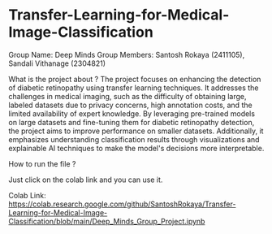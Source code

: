 # Transfer-Learning-for-Medical-Image-Classification
Group Name: Deep Minds
Group Members: Santosh Rokaya (2411105), Sandali Vithanage (2304821)


What is the project about ?
The project focuses on enhancing the detection of diabetic retinopathy using transfer learning techniques. It addresses the challenges in medical imaging, such as the difficulty of obtaining large, labeled datasets due to privacy concerns, high annotation costs, and the limited availability of expert knowledge. By leveraging pre-trained models on large datasets and 
fine-tuning them for diabetic retinopathy detection, the project aims to improve performance on smaller datasets. Additionally, it emphasizes understanding classification results through visualizations and explainable AI techniques to make the model's decisions more interpretable.


How to run the file ?

Just click on the colab link and you can use it.

Colab Link: https://colab.research.google.com/github/SantoshRokaya/Transfer-Learning-for-Medical-Image-Classification/blob/main/Deep_Minds_Group_Project.ipynb
